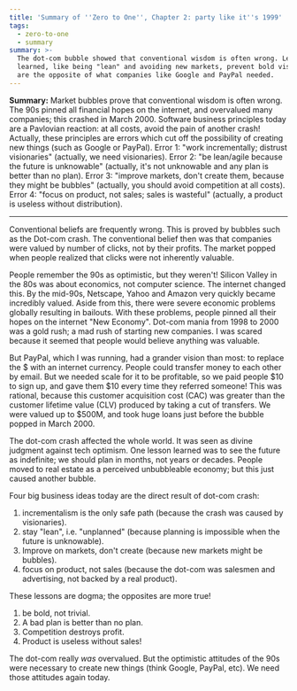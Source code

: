 ```yaml
---
title: 'Summary of ''Zero to One'', Chapter 2: party like it''s 1999'
tags:
  - zero-to-one
  - summary
summary: >-
  The dot-com bubble showed that conventional wisdom is often wrong. Lessons
  learned, like being "lean" and avoiding new markets, prevent bold visions and
  are the opposite of what companies like Google and PayPal needed.
---
```


**Summary:**
Market bubbles prove that conventional wisdom is often wrong.
The 90s pinned all financial hopes on the internet, and overvalued many companies; this crashed in March 2000.
Software business principles today are a Pavlovian reaction:
at all costs, avoid the pain of another crash!
Actually, these principles are errors which cut off the possibility of creating new things (such as Google or PayPal).
Error 1: "work incrementally; distrust visionaries"
(actually, we need visionaries).
Error 2: "be lean/agile because the future is unknowable"
(actually, it's not unknowable and any plan is better than no plan).
Error 3: "improve markets, don't create them, because they might be bubbles"
(actually, you should avoid competition at all costs).
Error 4: "focus on product, not sales; sales is wasteful"
(actually, a product is useless without distribution).

---

Conventional beliefs are frequently wrong.
This is proved by bubbles such as the Dot-com crash.
The conventional belief then was that companies were valued by number of clicks, not by their profits.
The market popped when people realized that clicks were not inherently valuable.

People remember the 90s as optimistic, but they weren't!
Silicon Valley in the 80s was about economics, not computer science.
The internet changed this.
By the mid-90s, Netscape, Yahoo and Amazon very quickly became incredibly valued.
Aside from this, there were severe economic problems globally resulting in bailouts.
With these problems, people pinned all their hopes on the internet "New Economy".
Dot-com mania from 1998 to 2000 was a gold rush;
a mad rush of starting new companies.
I was scared because it seemed that people would believe anything was valuable.

But PayPal, which I was running, had a grander vision than most:
to replace the $ with an internet currency.
People could transfer money to each other by email.
But we needed scale for it to be profitable,
so we paid people $10 to sign up,
and gave them $10 every time they referred someone!
This was rational, because
this customer acquisition cost (CAC) 
was greater than the customer lifetime value (CLV) 
produced by taking a cut of transfers. 
We were valued up to $500M, 
and took huge loans just before the bubble popped in March 2000.

The dot-com crash affected the whole world. 
It was seen as divine judgment against tech optimism. 
One lesson learned was to see the future as indefinite; 
we should plan in months, not years or decades. 
People moved to real estate as a perceived unbubbleable economy; 
but this just caused another bubble.

Four big business ideas today are the direct result of dot-com crash:

1. incrementalism is the only safe path (because the crash was caused by visionaries). 
1. stay "lean", i.e. "unplanned" (because planning is impossible when the future is unknowable). 
1. Improve on markets, don't create (because new markets might be bubbles). 
1. focus on product, not sales (because the dot-com was salesmen and advertising, not backed by a real product).

These lessons are dogma; the opposites are more true!

1. be bold, not trivial.
1. A bad plan is better than no plan.
1. Competition destroys profit.
1. Product is useless without sales!

The dot-com really _was_ overvalued.
But the optimistic attitudes of the 90s were necessary to create new things (think Google, PayPal, etc). 
We need those attitudes again today.
